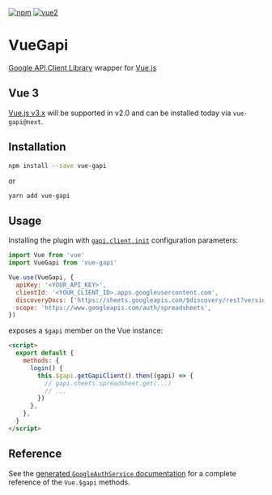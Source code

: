 [![npm](https://img.shields.io/npm/v/vue-gapi.svg)](https://www.npmjs.com/package/vue-gapi) [![vue2](https://img.shields.io/badge/vue-2.x-brightgreen.svg)](https://vuejs.org/)

# VueGapi

[Google API Client Library](https://github.com/google/google-api-javascript-client) wrapper for [Vue.js](https://vuejs.org/)

## Vue 3

[Vue.js v3.x](https://v3.vuejs.org/) will be supported in v2.0 and can be installed today via `vue-gapi@next`.

## Installation

```bash
npm install --save vue-gapi
```

or

```
yarn add vue-gapi
```

## Usage

Installing the plugin with [`gapi.client.init`](https://github.com/google/google-api-javascript-client/blob/master/docs/reference.md#----gapiclientinitargs--) configuration parameters:

```js
import Vue from 'vue'
import VueGapi from 'vue-gapi'

Vue.use(VueGapi, {
  apiKey: '<YOUR_API_KEY>',
  clientId: '<YOUR_CLIENT_ID>.apps.googleusercontent.com',
  discoveryDocs: ['https://sheets.googleapis.com/$discovery/rest?version=v4'],
  scope: 'https://www.googleapis.com/auth/spreadsheets',
})
```

exposes a `$gapi` member on the Vue instance:

```html
<script>
  export default {
    methods: {
      login() {
        this.$gapi.getGapiClient().then((gapi) => {
          // gapi.sheets.spreadsheet.get(...)
          // ...
        })
      },
    },
  }
</script>
```

## Reference

See the [generated `GoogleAuthService` documentation](https://vue-gapi.github.io/vue-gapi/GoogleAuthService.html) for a complete reference of the `Vue.$gapi` methods.
